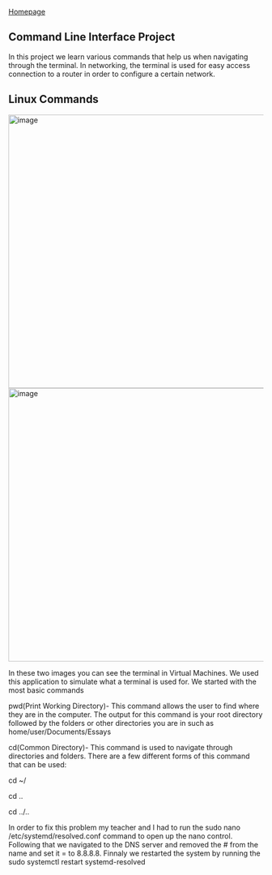 [Homepage]: https://jreng-cls.github.io/Rogers-Jake-portfolio/
[Homepage][Homepage]
## Command Line Interface Project
In this project we learn various commands that help us when navigating through the terminal. In networking, the terminal is used for easy access connection to a router in order to configure a certain network.
## Linux Commands

<img width="506.5" height="540" alt="image" src="https://github.com/user-attachments/assets/d5c427e6-b645-45d5-bc8e-a4fbc88668b3" /> 
<img width="506.5" height="540" alt="image" src="https://github.com/user-attachments/assets/7de2dea4-388c-46a1-9033-0372884c66b6" />

In these two images you can see the terminal in Virtual Machines. We  used this application to simulate what a terminal is used for. We started with the most basic commands 

pwd(Print Working Directory)- This command allows the user to find where they are in the computer. The output for this command is your root directory followed by the folders or other directories you are in such as home/user/Documents/Essays

cd(Common Directory)- This command is used to navigate through directories and folders. There are a few different forms of this command that can be used:

cd ~/

cd .. 

cd ../..




In order to fix this problem my teacher and I had to run the sudo nano /etc/systemd/resolved.conf command to open up the nano control. Following that we navigated to the DNS server and removed the # from the name and set it = to 8.8.8.8. Finnaly we restarted the system by running the sudo systemctl restart systemd-resolved
